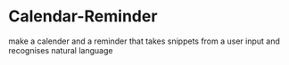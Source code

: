 # Calendar-Reminder
 
make a calender and a reminder that takes snippets from a user input and recognises natural language
